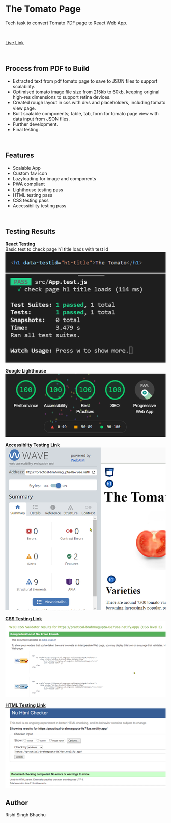 # The Tomato Page
Tech task to convert Tomato PDF page to React Web App.

<br />

[Live Link](https://practical-brahmagupta-0e79ae.netlify.app//)

<br />

## Process from PDF to Build
- Extracted text from pdf tomato page to save to JSON files to support scalability.
- Optimised tomato image file size from 215kb to 60kb, keeping original high-res dimensions to support retina devices.
- Created rough layout in css with divs and placeholders, including tomato view page.
- Built scalable components; table, tab, form for tomato page view with data input from JSON files.
- Further development.
- Final testing.

<br />

## Features
- Scalable App
- Custom fav icon
- Lazyloading for image and components
- PWA compliant
- Lighthouse testing pass
- HTML testing pass
- CSS testing pass
- Accessibility testing pass

<br />

## Testing Results

__React Testing__<br />
Basic test to check page h1 title loads with test id<br />
![Google Lighthouse](./md/test1.png)
![Google Lighthouse](./md/test2.png)


__Google Lighthouse__<br />
![Google Lighthouse](./md/lighthouse.png)


__[Accessiblity Testing Link](https://wave.webaim.org/report#/https://practical-brahmagupta-0e79ae.netlify.app/)__<br />
![Google Lighthouse](./md/access.png)


__[CSS Testing Link](https://jigsaw.w3.org/css-validator/validator?profile=css3&warning=0&uri=https://practical-brahmagupta-0e79ae.netlify.app/)__<br />
![Google Lighthouse](./md/css.png)


__[HTML Testing Link](https://validator.w3.org/nu/?doc=https://practical-brahmagupta-0e79ae.netlify.app/)__<br />
![Google Lighthouse](./md/html.png)



## Author
Rishi Singh Bhachu
